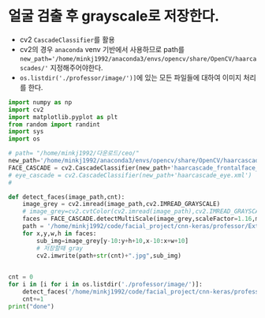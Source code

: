 # 얼굴 검출 후 grayscale로 저장한다.
- cv2 `CascadeClassifier`를 활용
- cv2의 경우 `anaconda` venv 기반에서 사용하므로 path를 `new_path='/home/minkj1992/anaconda3/envs/opencv/share/OpenCV/haarcascades/'` 지정해주어야한다.
- `os.listdir('./professor/image/')]`에 있는 모든 파일들에 대하여 이미지 처리를 한다.

```python
import numpy as np
import cv2
import matplotlib.pyplot as plt
from random import randint
import sys
import os

# path= "/home/minkj1992/다운로드/ceo/"
new_path='/home/minkj1992/anaconda3/envs/opencv/share/OpenCV/haarcascades/'
FACE_CASCADE = cv2.CascadeClassifier(new_path+'haarcascade_frontalface_default.xml')
# eye_cascade = cv2.CascadeClassifier(new_path+'haarcascade_eye.xml')
# 

def detect_faces(image_path,cnt):
    image_grey = cv2.imread(image_path,cv2.IMREAD_GRAYSCALE)
    # image_grey=cv2.cvtColor(cv2.imread(image_path),cv2.IMREAD_GRAYSCALE)
    faces = FACE_CASCADE.detectMultiScale(image_grey,scaleFactor=1.16,minNeighbors=5,minSize=(25,25),flags=0)
    path = '/home/minkj1992/code/facial_project/cnn-keras/professor/Extracted/'
    for x,y,w,h in faces:
        sub_img=image_grey[y-10:y+h+10,x-10:x+w+10]
        # 저장할때 gray
        cv2.imwrite(path+str(cnt)+".jpg",sub_img)

        
cnt = 0 
for i in [i for i in os.listdir('./professor/image/')]:
    detect_faces('/home/minkj1992/code/facial_project/cnn-keras/professor/image/'+i,cnt)
    cnt+=1
print("done")
```
